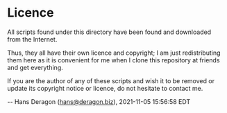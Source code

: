 Licence
==================================================

All scripts found under this directory have been found and downloaded
from the Internet.

Thus, they all have their own licence and copyright; I am just redistributing
them here as it is convenient for me when I clone this repository at friends
and get everything.

If you are the author of any of these scripts and wish it to be removed
or update its copyright notice or licence, do not hesitate to contact
me.

-- Hans Deragon (hans@deragon.biz), 2021-11-05 15:56:58 EDT
